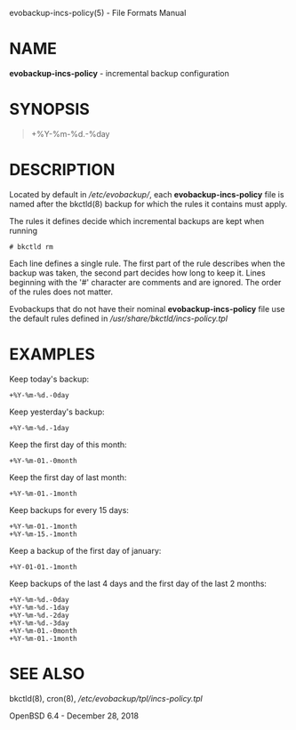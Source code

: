 evobackup-incs-policy(5) - File Formats Manual

# NAME

**evobackup-incs-policy** - incremental backup configuration

# SYNOPSIS

> \+%Y-%m-%d.-%day

# DESCRIPTION

Located by default in
*/etc/evobackup/*,
each
**evobackup-incs-policy**
file is named after the
bkctld(8)
backup for which the rules it contains must apply.

The rules it defines decide which incremental backups are kept when running

	# bkctld rm

Each line defines a single rule.
The first part of the rule describes when the backup was taken,
the second part decides how long to keep it.
Lines beginning with the
'#'
character are comments and are ignored.
The order of the rules does not matter.

Evobackups that do not have their nominal
**evobackup-incs-policy**
file use the default rules defined in
*/usr/share/bkctld/incs-policy.tpl*

# EXAMPLES

Keep today's backup:

	+%Y-%m-%d.-0day

Keep yesterday's backup:

	+%Y-%m-%d.-1day

Keep the first day of this month:

	+%Y-%m-01.-0month

Keep the first day of last month:

	+%Y-%m-01.-1month

Keep backups for every 15 days:

	+%Y-%m-01.-1month
	+%Y-%m-15.-1month

Keep a backup of the first day of january:

	+%Y-01-01.-1month

Keep backups of the last 4 days and the first day of the last 2 months:

	+%Y-%m-%d.-0day
	+%Y-%m-%d.-1day
	+%Y-%m-%d.-2day
	+%Y-%m-%d.-3day
	+%Y-%m-01.-0month
	+%Y-%m-01.-1month

# SEE ALSO

bkctld(8),
cron(8),
*/etc/evobackup/tpl/incs-policy.tpl*

OpenBSD 6.4 - December 28, 2018
